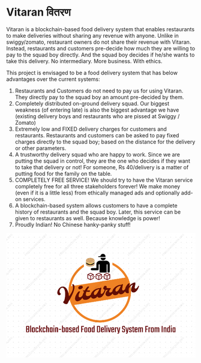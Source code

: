 # Vitaran वितरण

Vitaran is a blockchain-based food delivery system that enables restaurants to make deliveries without sharing any revenue with anyone. Unlike in swiggy/zomato, restaurant owners do not share their revenue with Vitaran. Instead, restaurants and customers pre-decide how much they are willing to pay to the squad boy directly. And the squad boy decides if he/she wants to take this delivery. No intermediary. More business. With ethics.

This project is envisaged to be a food delivery system that has below advantages over the current systems:

1. Restaurants and Customers do not need to pay us for using Vitaran. They directly pay to the squad boy an amount pre-decided by them.
2. Completely distributed on-ground delivery squad. Our biggest weakness (of entering late) is also the biggest advantage we have (existing delivery boys and restaurants who are pissed at Swiggy / Zomato)
3. Extremely low and FIXED delivery charges for customers and restaurants. Restaurants and customers can be asked to pay fixed charges directly to the squad boy; based on the distance for the delivery or other parameters. 
4. A trustworthy delivery squad who are happy to work. Since we are putting the squad in control, they are the one who decides if they want to take that delivery or not! For someone, Rs 40/delivery is a matter of putting food for the family on the table.
5. COMPLETELY FREE SERVICE! We should try to have the Vitaran service completely free for all three stakeholders forever! We make money (even if it is a little less) from ethically managed ads and optionally add-on services.
6. A blockchain-based system allows customers to have a complete history of restaurants and the squad boy. Later, this service can be given to restaurants as well. Because knowledge is power!
7. Proudly Indian! No Chinese hanky-panky stuff!

![Logo](/others/logo/large.png)
